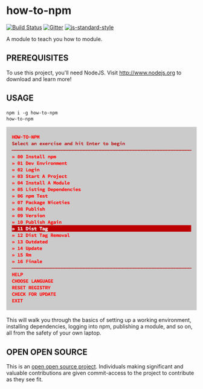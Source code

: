 # how-to-npm
[![Build Status](https://travis-ci.org/workshopper/how-to-npm.svg?branch=master)](https://travis-ci.org/workshopper/how-to-npm)
[![Gitter](https://badges.gitter.im/Join%20Chat.svg)](https://gitter.im/workshopper/how-to-npm?utm_source=badge&utm_medium=badge&utm_campaign=pr-badge&utm_content=badge)
[![js-standard-style](https://img.shields.io/badge/code%20style-standard-brightgreen.svg?style=flat)](http://standardjs.com/)

A module to teach you how to module.

## PREREQUISITES

To use this project, you'll need NodeJS. Visit http://www.nodejs.org to
download and learn more!

## USAGE

```
npm i -g how-to-npm
how-to-npm
```

![Workshopper screen](assets/images/Workshopper%20screen.png)

This will walk you through the basics of setting up a working
environment, installing dependencies, logging into npm, publishing a
module, and so on, all from the safety of your own laptop.

## OPEN OPEN SOURCE

This is an [open open source project]. Individuals making significant
and valuable contributions are given commit-access to the project to
contribute as they see fit.

[open open source project]: http://openopensource.org/
